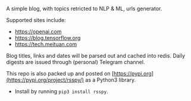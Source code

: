 A simple blog, with topics retricted to NLP & ML, urls generator. 

Supported sites include:
- https://openai.com
- https://blog.tensorflow.org
- https://tech.meituan.com

Blog titles, links and dates will be parsed out and cached into redis. Daily digests are issued through (personal) Telegram channel.

This repo is also packed up and posted on [https://pypi.org](https://pypi.org/project/rsspy/) as a Python3 library. 
- Install by running `pip3 install rsspy`. 


